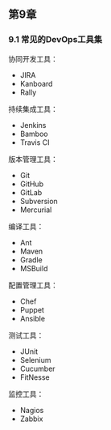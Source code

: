 ## 第9章

### 9.1 常见的DevOps工具集

协同开发工具：
  - JIRA
  - Kanboard
  - Rally

持续集成工具：
  - Jenkins
  - Bamboo
  - Travis CI

版本管理工具：
  - Git
  - GitHub
  - GitLab
  - Subversion
  - Mercurial

编译工具：
  - Ant
  - Maven
  - Gradle
  - MSBuild

配置管理工具：
  - Chef
  - Puppet
  - Ansible

测试工具：
  - JUnit
  - Selenium
  - Cucumber
  - FitNesse

监控工具：
  - Nagios
  - Zabbix

